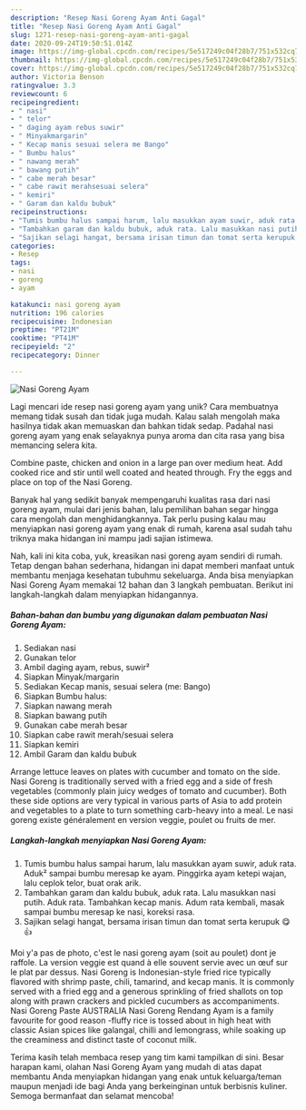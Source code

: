 ```yaml
---
description: "Resep Nasi Goreng Ayam Anti Gagal"
title: "Resep Nasi Goreng Ayam Anti Gagal"
slug: 1271-resep-nasi-goreng-ayam-anti-gagal
date: 2020-09-24T19:50:51.014Z
image: https://img-global.cpcdn.com/recipes/5e517249c04f28b7/751x532cq70/nasi-goreng-ayam-foto-resep-utama.jpg
thumbnail: https://img-global.cpcdn.com/recipes/5e517249c04f28b7/751x532cq70/nasi-goreng-ayam-foto-resep-utama.jpg
cover: https://img-global.cpcdn.com/recipes/5e517249c04f28b7/751x532cq70/nasi-goreng-ayam-foto-resep-utama.jpg
author: Victoria Benson
ratingvalue: 3.3
reviewcount: 6
recipeingredient:
- " nasi"
- " telor"
- " daging ayam rebus suwir"
- " Minyakmargarin"
- " Kecap manis sesuai selera me Bango"
- " Bumbu halus"
- " nawang merah"
- " bawang putih"
- " cabe merah besar"
- " cabe rawit merahsesuai selera"
- " kemiri"
- " Garam dan kaldu bubuk"
recipeinstructions:
- "Tumis bumbu halus sampai harum, lalu masukkan ayam suwir, aduk rata. Aduk² sampai bumbu meresap ke ayam. Pinggirka ayam ketepi wajan, lalu ceplok telor, buat orak arik."
- "Tambahkan garam dan kaldu bubuk, aduk rata. Lalu masukkan nasi putih. Aduk rata. Tambahkan kecap manis. Adum rata kembali, masak sampai bumbu meresap ke nasi, koreksi rasa."
- "Sajikan selagi hangat, bersama irisan timun dan tomat serta kerupuk 😋👍"
categories:
- Resep
tags:
- nasi
- goreng
- ayam

katakunci: nasi goreng ayam 
nutrition: 196 calories
recipecuisine: Indonesian
preptime: "PT21M"
cooktime: "PT41M"
recipeyield: "2"
recipecategory: Dinner

---
```



![Nasi Goreng Ayam](https://img-global.cpcdn.com/recipes/5e517249c04f28b7/751x532cq70/nasi-goreng-ayam-foto-resep-utama.jpg)

Lagi mencari ide resep nasi goreng ayam yang unik? Cara membuatnya memang tidak susah dan tidak juga mudah. Kalau salah mengolah maka hasilnya tidak akan memuaskan dan bahkan tidak sedap. Padahal nasi goreng ayam yang enak selayaknya punya aroma dan cita rasa yang bisa memancing selera kita.

Combine paste, chicken and onion in a large pan over medium heat. Add cooked rice and stir until well coated and heated through. Fry the eggs and place on top of the Nasi Goreng.

Banyak hal yang sedikit banyak mempengaruhi kualitas rasa dari nasi goreng ayam, mulai dari jenis bahan, lalu pemilihan bahan segar hingga cara mengolah dan menghidangkannya. Tak perlu pusing kalau mau menyiapkan nasi goreng ayam yang enak di rumah, karena asal sudah tahu triknya maka hidangan ini mampu jadi sajian istimewa.


Nah, kali ini kita coba, yuk, kreasikan nasi goreng ayam sendiri di rumah. Tetap dengan bahan sederhana, hidangan ini dapat memberi manfaat untuk membantu menjaga kesehatan tubuhmu sekeluarga. Anda bisa menyiapkan Nasi Goreng Ayam memakai 12 bahan dan 3 langkah pembuatan. Berikut ini langkah-langkah dalam menyiapkan hidangannya.

<!--inarticleads1-->

##### Bahan-bahan dan bumbu yang digunakan dalam pembuatan Nasi Goreng Ayam:

1. Sediakan  nasi
1. Gunakan  telor
1. Ambil  daging ayam, rebus, suwir²
1. Siapkan  Minyak/margarin
1. Sediakan  Kecap manis, sesuai selera (me: Bango)
1. Siapkan  Bumbu halus:
1. Siapkan  nawang merah
1. Siapkan  bawang putih
1. Gunakan  cabe merah besar
1. Siapkan  cabe rawit merah/sesuai selera
1. Siapkan  kemiri
1. Ambil  Garam dan kaldu bubuk


Arrange lettuce leaves on plates with cucumber and tomato on the side. Nasi Goreng is traditionally served with a fried egg and a side of fresh vegetables (commonly plain juicy wedges of tomato and cucumber). Both these side options are very typical in various parts of Asia to add protein and vegetables to a plate to turn something carb-heavy into a meal. Le nasi goreng existe généralement en version veggie, poulet ou fruits de mer. 

<!--inarticleads2-->

##### Langkah-langkah menyiapkan Nasi Goreng Ayam:

1. Tumis bumbu halus sampai harum, lalu masukkan ayam suwir, aduk rata. Aduk² sampai bumbu meresap ke ayam. Pinggirka ayam ketepi wajan, lalu ceplok telor, buat orak arik.
1. Tambahkan garam dan kaldu bubuk, aduk rata. Lalu masukkan nasi putih. Aduk rata. Tambahkan kecap manis. Adum rata kembali, masak sampai bumbu meresap ke nasi, koreksi rasa.
1. Sajikan selagi hangat, bersama irisan timun dan tomat serta kerupuk 😋👍


Moi y&#39;a pas de photo, c&#39;est le nasi goreng ayam (soit au poulet) dont je raffole. La version veggie est quand à elle souvent servie avec un œuf sur le plat par dessus. Nasi Goreng is Indonesian-style fried rice typically flavored with shrimp paste, chili, tamarind, and kecap manis. It is commonly served with a fried egg and a generous sprinkling of fried shallots on top along with prawn crackers and pickled cucumbers as accompaniments. Nasi Goreng Paste AUSTRALIA Nasi Goreng Rendang Ayam is a family favourite for good reason -fluffy rice is tossed about in high heat with classic Asian spices like galangal, chilli and lemongrass, while soaking up the creaminess and distinct taste of coconut milk. 

Terima kasih telah membaca resep yang tim kami tampilkan di sini. Besar harapan kami, olahan Nasi Goreng Ayam yang mudah di atas dapat membantu Anda menyiapkan hidangan yang enak untuk keluarga/teman maupun menjadi ide bagi Anda yang berkeinginan untuk berbisnis kuliner. Semoga bermanfaat dan selamat mencoba!
